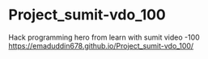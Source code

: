 # Project_sumit-vdo_100
Hack programming hero from learn with sumit video -100
https://emaduddin678.github.io/Project_sumit-vdo_100/
